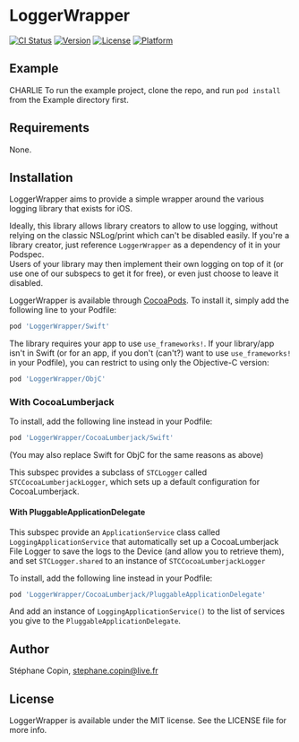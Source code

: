 # LoggerWrapper

[![CI Status](https://www.bitrise.io/app/d46117a0546c3b90/status.svg?token=l82ufBXVKw111pmLbSAjDg&branch=master)](https://www.bitrise.io/app/d46117a0546c3b90)
[![Version](https://img.shields.io/cocoapods/v/LoggerWrapper.svg?style=flat)](http://cocoapods.org/pods/LoggerWrapper)
[![License](https://img.shields.io/cocoapods/l/LoggerWrapper.svg?style=flat)](http://cocoapods.org/pods/LoggerWrapper)
[![Platform](https://img.shields.io/cocoapods/p/LoggerWrapper.svg?style=flat)](http://cocoapods.org/pods/LoggerWrapper)

## Example

CHARLIE To run the example project, clone the repo, and run `pod install` from the Example directory first.

## Requirements

None.

## Installation

LoggerWrapper aims to provide a simple wrapper around the various logging library that exists for iOS.

Ideally, this library allows library creators to allow to use logging, without relying on the classic NSLog/print which can't be disabled easily.
If you're a library creator, just reference `LoggerWrapper` as a dependency of it in your Podspec.  
Users of your library may then implement their own logging on top of it (or use one of our subspecs to get it for free), or even just choose to leave it disabled.

LoggerWrapper is available through [CocoaPods](http://cocoapods.org). To install it, simply add the following line to your Podfile:

```ruby
pod 'LoggerWrapper/Swift'
```

The library requires your app to use `use_frameworks!`. If your library/app isn't in Swift (or for an app, if you don't (can't?) want to use `use_frameworks!` in your Podfile), you can restrict to using only the Objective-C version:

```ruby
pod 'LoggerWrapper/ObjC'
```

### With CocoaLumberjack

To install, add the following line instead in your Podfile:

```ruby
pod 'LoggerWrapper/CocoaLumberjack/Swift'
```

(You may also replace Swift for ObjC for the same reasons as above)

This subspec provides a subclass of `STCLogger` called `STCCocoaLumberjackLogger`, which sets up a default configuration for CocoaLumberjack.

#### With PluggableApplicationDelegate

This subspec provide an `ApplicationService` class called `LoggingApplicationService` that automatically set up a CocoaLumberjack File Logger to save the logs to the Device (and allow you to retrieve them), and set `STCLogger.shared` to an instance of `STCCocoaLumberjackLogger` 

To install, add the following line instead in your Podfile:

```ruby
pod 'LoggerWrapper/CocoaLumberjack/PluggableApplicationDelegate'
```

And add an instance of `LoggingApplicationService()` to the list of services you give to the `PluggableApplicationDelegate`.

## Author

Stéphane Copin, stephane.copin@live.fr

## License

LoggerWrapper is available under the MIT license. See the LICENSE file for more info.
